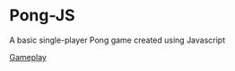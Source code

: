 # Pong-JS

A basic single-player Pong game created using Javascript

[Gameplay](./screenshots/gameplay.png)
